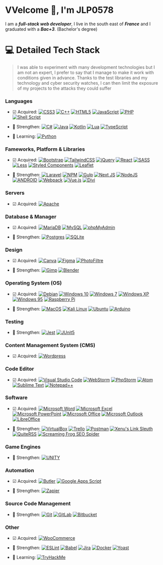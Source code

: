 # VVelcome 👋, I'm JLP0578

<!-- ## 💫 About Me -->

I am a ***full-stack web developer***, I live in the south east of ***France*** and I graduated with a ***Bac+3***. (Bachelor's degree)

# 💻 Detailed Tech Stack

> I was able to experiment with many development technologies but I am not an expert, I prefer to say that I manage to make it work with conditions given in advance.
Thanks to the test libraries and my technology and cyber security watches, I can then limit the exposure of my projects to the attacks they could suffer

### **Languages**

 - ☑ Acquired: 
[![CSS3](https://img.shields.io/badge/-CSS3-1572B6?style=flat-square&logo=css3&logoColor=white)](https://developer.mozilla.org/fr/docs/Web/CSS)
[![C++](https://img.shields.io/badge/-C++-00599C?style=flat-square&logo=C%2B%2B&logoColor=white)](https://fr.wikipedia.org/wiki/C%2B%2B)
[![HTML5](https://img.shields.io/badge/-HTML5-E34F26?style=flat-square&logo=html5&logoColor=white)](https://developer.mozilla.org/fr/docs/Web/HTML)
[![JavaScript](https://img.shields.io/badge/-JavaScript-323330?style=flat-square&logo=javascript&logoColor=F7DF1E)](https://developer.mozilla.org/fr/docs/Learn/JavaScript)
[![PHP](https://img.shields.io/badge/-PHP-777BB4?style=flat-square&logo=php&logoColor=white)](https://www.php.net/)
[![Shell Script](https://img.shields.io/badge/-Shell_Script-212c42?style=flat-square&logo=gnu-bash&logoColor=white)](https://en.wikipedia.org/wiki/Shell_script)

 - 📖 Strengthen: 
[![C#](https://img.shields.io/badge/-C%23-239120?style=flat-square&logo=C-sharp&logoColor=white)](https://learn.microsoft.com/fr-fr/dotnet/csharp/)
[![Java](https://img.shields.io/badge/-Java-ED8B00?style=flat-square&logo=java&logoColor=white)](https://dev.java/)
[![Kotlin](https://img.shields.io/badge/-Kotlin-0095D5?style=flat-square&logo=kotlin&logoColor=white)](https://kotlinlang.org/)
[![Lua](https://img.shields.io/badge/-Lua-2C2D72?style=flat-square&logo=Lua&logoColor=white)](https://www.lua.org/)
[![TypeScript](https://img.shields.io/badge/-TypeScript-007ACC?style=flat-square&logo=typescript&logoColor=white)](https://www.typescriptlang.org/)

 - 🔎 Learning:
[![Python](https://img.shields.io/badge/-Python-3670A0?style=flat-square&logo=python&logoColor=ffdd54)](https://www.python.org/)

### **Fameworks, Platform & Libraries**

 - ☑ Acquired: 
[![Bootstrap](https://img.shields.io/badge/-Bootstrap-563D7C?style=flat-square&logo=bootstrap&logoColor=white)](https://getbootstrap.com/)
[![TailwindCSS](https://img.shields.io/badge/-Tailwindcss-38B2AC?style=flat-square&logo=tailwind-css&logoColor=white)](https://tailwindcss.com/)
[![jQuery](https://img.shields.io/badge/-Jquery-0769AD?style=flat-square&logo=jquery&logoColor=white)](https://jquery.com/)
[![React](https://img.shields.io/badge/-React-20232a?style=flat-square&logo=react&logoColor=61DAFB)](https://fr.reactjs.org/)
[![SASS](https://img.shields.io/badge/-SASS-hotpink?style=flat-square&logo=SASS&logoColor=white)](https://sass-lang.com/)
[![Less](https://img.shields.io/badge/-Less-2B4C80?style=flat-square&logo=less&logoColor=white)](https://lesscss.org/)
[![Styled Components](https://img.shields.io/badge/-Styled%20Components-DB7093?style=flat-square&logo=styled-components&logoColor=white)](https://styled-components.com/)
[![Leaflet](https://img.shields.io/badge/-Leaflet-%199900?style=flat-square&logo=leaflet&logoColor=white)](https://leafletjs.com/)

 - 📖 Strengthen: 
[![Laravel](https://img.shields.io/badge/-Laravel-FF2D20?style=flat-square&logo=laravel&logoColor=white)](https://laravel.com/)
[![NPM](https://img.shields.io/badge/-NPM-000000?style=flat-square&logo=npm&logoColor=white)](https://www.npmjs.com/)
[![Gulp](https://img.shields.io/badge/-GULP-CF4647?style=flat-square&logo=gulp&logoColor=white)](https://gulpjs.com/)
[![Next JS](https://img.shields.io/badge/-Next-black?style=flat-square&logo=next.js&logoColor=white)](https://nextjs.org/)
[![NodeJS](https://img.shields.io/badge/-Node.js-6DA55F?style=flat-square&logo=node.js&logoColor=white)](https://nodejs.org/)
[![ANDROID](https://img.shields.io/badge/-Android-20232a?style=flat-square&logo=android&logoColor=a4c639)](https://www.android.com/)
[![Webpack](https://img.shields.io/badge/-Webpack-8DD6F9?style=flat-square&logo=webpack&logoColor=black)](https://webpack.js.org/)
[![Vue.js](https://img.shields.io/badge/-Vuejs-35495e?style=flat-square&logo=vuedotjs&logoColor=4FC08D)](https://vuejs.org/)
[![Divi](https://img.shields.io/badge/-Divi-ff4a9e?style=flat-square&logo=Divi&logoColor=4FC08D)](https://www.elegantthemes.com/)

### **Servers**

 - ☑ Acquired: 
[![Apache](https://img.shields.io/badge/-Apache-D42029?style=flat-square&logo=apache&logoColor=white)](https://httpd.apache.org/)

### **Database & Manager**

 - ☑ Acquired: 
[![MariaDB](https://img.shields.io/badge/-MariaDB-003545?style=flat-square&logo=mariadb&logoColor=white)](https://mariadb.org/)
[![MySQL](https://img.shields.io/badge/-Mysql-00f?style=flat-square&logo=mysql&logoColor=white)](https://www.mysql.com/)
[![phpMyAdmin](https://img.shields.io/badge/-PhpMyAdmin-6c78af?style=flat-square&logo=phpMyAdmin&logoColor=white)](https://www.phpmyadmin.net/)

 - 📖 Strengthen: 
[![Postgres](https://img.shields.io/badge/-Postgres-316192?style=flat-square&logo=postgresql&logoColor=white)](https://www.postgresql.org/)
[![SQLite](https://img.shields.io/badge/-Sqlite-07405e?style=flat-square&logo=sqlite&logoColor=white)](https://www.sqlite.org/index.html)

### **Design**

 - ☑ Acquired: 
[![Canva](https://img.shields.io/badge/-Canva-00C4CC?style=flat-square&logo=Canva&logoColor=white)](https://www.canva.com/)
[![Figma](https://img.shields.io/badge/-Figma-F24E1E?style=flat-square&logo=figma&logoColor=white)](https://www.figma.com/)
[![PhotoFiltre](https://img.shields.io/badge/-PhotoFiltre-000000?style=flat-square&logo=PhotoFiltre&logoColor=white)](https://www.photofiltre-studio.com/) 

 - 📖 Strengthen: 
[![Gimp](https://img.shields.io/badge/-Gimp-5c5543?style=flat-square&logo=Gimp&logoColor=white)](https://www.gimp.org/) 
[![Blender](https://img.shields.io/badge/-Blender-F5792A?style=flat-square&logo=blender&logoColor=white)](https://www.blender.org/)

<!-- 
[![Aseprite](https://img.shields.io/badge/-Aseprite-FFFFFF?style=flat-square&logo=Aseprite&logoColor=#7D929E)](https://www.aseprite.org/) 
[![Adobe Photoshop](https://img.shields.io/badge/-Adobe%20PhotoShop-31a8ff?style=flat-square&logo=Adobe-PhotoShop&logoColor=001e36)](https://www.adobe.com/products/photoshop.html)
[![Adobe Illustrator](https://img.shields.io/badge/-Adobe%20Illustrator-ff9a00?style=flat-square&logo=Adobe-Illustrator&logoColor=330000)](https://www.adobe.com/products/illustrator.html) 
[![Adobe XD](https://img.shields.io/badge/-Adobe%20XD-470137?style=flat-square&logo=Adobe%20XD&logoColor=#FF61F6)](https://helpx.adobe.com/fr/xd/get-started.html)
-->

### **Operating System (OS)**

 - ☑ Acquired: 
[![Debian](https://img.shields.io/badge/-Debian-A81d33?style=flat-square&logo=Debian&logoColor=black)](https://www.debian.org/)
[![Windows 10](https://img.shields.io/badge/-Windows%2010-0078d6?style=flat-square&logo=Windows&logoColor=white)](https://www.microsoft.com/)
[![Windows 7](https://img.shields.io/badge/-Windows%207-0078d6?style=flat-square&logo=Windows&logoColor=white)](https://www.microsoft.com/)
[![Windows XP](https://img.shields.io/badge/-Windows%20XP-003399?style=flat-square&logo=Windows%20XP&logoColor=white)](https://www.microsoft.com/)
[![Windows 95](https://img.shields.io/badge/-Windows%2095-008080?style=flat-square&logo=Windows%2095&logoColor=white)](https://www.microsoft.com/)
[![Raspberry Pi](https://img.shields.io/badge/-RaspberryPi-C51A4A?style=flat-square&logo=Raspberry-Pi)](https://www.raspberrypi.com/software/)

 - 📖 Strengthen: 
[![MacOS](https://img.shields.io/badge/-MacOS-000000?style=flat-square&logo=macOS&logoColor=white)](https://www.apple.com/)
[![Kali Linux](https://img.shields.io/badge/-Kali%20Linux-557c94?style=flat-square&logo=Kali%20Linux&logoColor=white)](https://www.kali.org/)
[![Ubuntu](https://img.shields.io/badge/-Ubuntu-E95420?style=flat-square&logo=Ubuntu&logoColor=black)](https://www.ubuntu.com/)
[![Arduino](https://img.shields.io/badge/--Arduino-00979D?style=flat-square&logo=Arduino&logoColor=white)](https://www.arduino.cc/)

### **Testing**

 - 📖 Strengthen: 
[![Jest](https://img.shields.io/badge/-Jest-C21325?style=flat-square&logo=Jest&logoColor=white)](https://jestjs.io/)
[![JUnit5](https://img.shields.io/badge/-JUnit5-25a162?style=flat-square&logo=JUnit5&logoColor=white)](https://junit.org/junit5/)

### **Content Management System (CMS)**

 - ☑ Acquired: 
[![Wordpress](https://img.shields.io/badge/-WordPress-21759b?style=flat-square&logo=WordPress&logoColor=white)](https://wordpress.com/)

### **Code Editor**

 - ☑ Acquired: 
[![Visual Studio Code](https://img.shields.io/badge/-Visual%20Studio%20Code-007acc?style=flat-square&logo=Visual%20Studio%20Code&logoColor=white)](https://code.visualstudio.com/)
[![WebStorm](https://img.shields.io/badge/-WebStorm-000000?style=flat-square&logo=WebStorm&logoColor=white)](https://www.jetbrains.com/fr-fr/webstorm/)
[![PhpStorm](https://img.shields.io/badge/-PhpStorm-000000?style=flat-square&logo=PhpStorm&logoColor=white)](https://www.jetbrains.com/fr-fr/phpstorm/)
[![Atom](https://img.shields.io/badge/-Atom-66595c?style=flat-square&logo=Atom&logoColor=white)](https://github.com/atom)
[![Sublime Text](https://img.shields.io/badge/-Sublime%20Text-ff9800?style=flat-square&logo=Sublime%20Text&logoColor=white)](https://www.sublimetext.com/)
[![Notepad++](https://img.shields.io/badge/-Notepad++-90e59a?style=flat-square&logo=Notepadplusplus&logoColor=black)](https://notepad-plus-plus.org/)


### **Software**

 - ☑ Acquired: 
[![Microsoft Word](https://img.shields.io/badge/-Microsoft%20Word-2b579a?style=flat-square&logo=Microsoft%20Word&logoColor=white)](https://www.microsoft.com/)
[![Microsoft Excel](https://img.shields.io/badge/-Microsoft%20Excel-217346?style=flat-square&logo=Microsoft%20Excel&logoColor=white)](https://www.microsoft.com/)
[![Microsoft PowerPoint](https://img.shields.io/badge/-Microsoft%20PowerPoint-b7472a?style=flat-square&logo=Microsoft%20PowerPoint&logoColor=white)](https://www.microsoft.com/)
[![Microsoft Office](https://img.shields.io/badge/-Microsoft%20Office-d83b01?style=flat-square&logo=Microsoft%20Office&logoColor=white)](https://www.microsoft.com/)
[![Microsoft Outlook](https://img.shields.io/badge/-Microsoft%20Outlook-0078d4?style=flat-square&logo=Microsoft%20Outlook&logoColor=white)](https://www.microsoft.com/)
[![LibreOffice](https://img.shields.io/badge/-LibreOffice-18a303?style=flat-square&logo=LibreOffice&logoColor=white)](https://www.libreoffice.org/)

 - 📖 Strengthen: 
[![VirtualBox](https://img.shields.io/badge/-VirtualBox-183a61?style=flat-square&logo=VirtualBox&logoColor=white)](https://www.virtualbox.org/)
[![Trello](https://img.shields.io/badge/-Trello-026AA7?style=flat-square&logo=Trello&logoColor=white)](https://trello.com/)
[![Postman](https://img.shields.io/badge/-Postman-FF6C37?style=flat-square&logo=postman&logoColor=white)](https://www.postman.com/)
[![Xenu's Link Sleuth](https://img.shields.io/badge/-Xenu's%20Link%20Sleuth-000000?style=flat-square&logo=Xenu's%20Link%20Sleuth&logoColor=white)](http://home.snafu.de/tilman/xenulink.html)
[![QuiteRSS](https://img.shields.io/badge/-QuiteRSS-000000?style=flat-square&logo=QuiteRSS&logoColor=white)](https://quiterss.org/)
[![Screaming Frog SEO Spider](https://img.shields.io/badge/-Screaming%20Frog%20SEO%20Spider-000000?style=flat-square&logo=Screaming%20Frog%20SEO%20Spider&logoColor=white)](https://www.screamingfrog.co.uk/seo-spider/)

### **Game Engines**

 - 📖 Strengthen: 
[![UNITY](https://img.shields.io/badge/-Unity-20232a?style=flat-square&logo=unity&logoColor=white)](https://unity.com/)

### **Automation**

 - ☑ Acquired: 
[![Butler](https://img.shields.io/badge/-Butler-026AA7?style=flat-square&logo=Trello&logoColor=white)](https://trello.com/butler-automation) 
[![Google Apps Script](https://img.shields.io/badge/-Google%20Apps%20Script-4285F4?style=flat-square&logo=google&logoColor=white)](https://www.google.com/script/start/)

 - 📖 Strengthen: 
[![Zapier](https://img.shields.io/badge/-Zapier-ff4a00?style=flat-square&logo=Zapier&logoColor=white)](https://zapier.com/)

### **Source Code Management**

 - 📖 Strengthen: 
[![Git](https://img.shields.io/badge/-Git-F05032?style=flat-square&logo=Git&logoColor=white)](https://git-scm.com/)
[![GitLab](https://img.shields.io/badge/-GitLab-FC6D26?style=flat-square&logo=GitLab&logoColor=white)](https://about.gitlab.com/)
[![Bitbucket](https://img.shields.io/badge/-Bitbucket-0052CC?style=flat-square&logo=Bitbucket&logoColor=white)](https://bitbucket.org/)

### **Other**

 - ☑ Acquired: 
[![WooCommerce](https://img.shields.io/badge/-WooCommerce-96588a?style=flat-square&logo=WooCommerce&logoColor=white)](https://woocommerce.com/)

 - 📖 Strengthen: 
[![ESLint](https://img.shields.io/badge/-ESLint-4B3263?style=flat-square&logo=eslint&logoColor=white)](https://eslint.org/)
[![Babel](https://img.shields.io/badge/-Babel-F9DC3e?style=flat-square&logo=babel&logoColor=black)](https://babeljs.io/)
[![Jira](https://img.shields.io/badge/-Jira-0A0FFF?style=flat-square&logo=jira&logoColor=white)](https://www.atlassian.com/fr/software/jira)
[![Docker](https://img.shields.io/badge/-Docker-0db7ed?style=flat-square&logo=docker&logoColor=white)](https://www.docker.com/)
[![Yoast](https://img.shields.io/badge/-Yoast-a4286a?style=flat-square&logo=Yoast&logoColor=white)](https://yoast.com/)

 - 🔎 Learning:
[![TryHackMe](https://img.shields.io/badge/-TryHackMe-212c42?style=flat-square&logo=TryHackMe&logoColor=white)](https://tryhackme.com/)
